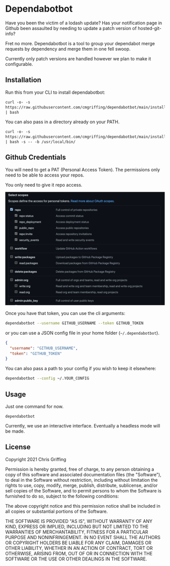 # Dependabotbot

Have you been the victim of a lodash update? Has your notification page in Github been assaulted by needing to update a patch version of hosted-git-info?

Fret no more. Dependabotbot is a tool to group your dependabot merge requests by dependency and merge them in one fell swoop.

Currently only patch versions are handled however we plan to make it configurable.

## Installation

Run this from your CLI to install dependabotbot:

```
curl -o- -s https://raw.githubusercontent.com/cmgriffing/dependabotbot/main/install.sh | bash
```

You can also pass in a directory already on your PATH.

```
curl -o- -s https://raw.githubusercontent.com/cmgriffing/dependabotbot/main/install.sh | bash -s -- -b /usr/local/bin/
```

## Github Credentials

You will need to get a PAT (Personal Access Token). The permissions only need to be able to access your repos.

You only need to give it repo access.

![](./readme-assets/permissions.png)

Once you have that token, you can use the cli arguments:

```sh
dependabotbot --username GITHUB_USERNAME --token GITHUB_TOKEN
```

or you can use a JSON config file in your home folder (`~/.dependabotbot`).

```json
{
  "username": "GITHUB_USERNAME",
  "token": "GITHUB_TOKEN"
}
```

You can also pass a path to your config if you wish to keep it elsewhere:

```sh
dependabotbot --config ~/.YOUR_CONFIG
```


## Usage

Just one command for now.

```
dependabotbot
```

Currently, we use an interactive interface. Eventually a headless mode will be made.

## License

Copyright 2021 Chris Griffing

Permission is hereby granted, free of charge, to any person obtaining a copy of this software and associated documentation files (the "Software"), to deal in the Software without restriction, including without limitation the rights to use, copy, modify, merge, publish, distribute, sublicense, and/or sell copies of the Software, and to permit persons to whom the Software is furnished to do so, subject to the following conditions:

The above copyright notice and this permission notice shall be included in all copies or substantial portions of the Software.

THE SOFTWARE IS PROVIDED "AS IS", WITHOUT WARRANTY OF ANY KIND, EXPRESS OR IMPLIED, INCLUDING BUT NOT LIMITED TO THE WARRANTIES OF MERCHANTABILITY, FITNESS FOR A PARTICULAR PURPOSE AND NONINFRINGEMENT. IN NO EVENT SHALL THE AUTHORS OR COPYRIGHT HOLDERS BE LIABLE FOR ANY CLAIM, DAMAGES OR OTHER LIABILITY, WHETHER IN AN ACTION OF CONTRACT, TORT OR OTHERWISE, ARISING FROM, OUT OF OR IN CONNECTION WITH THE SOFTWARE OR THE USE OR OTHER DEALINGS IN THE SOFTWARE.

